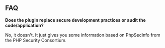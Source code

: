 ## FAQ

__Does the plugin replace secure development practices or audit the code/application?__

No, it doesn't. It just gives you some information based on PhpSecInfo from the PHP Security Consortium.
